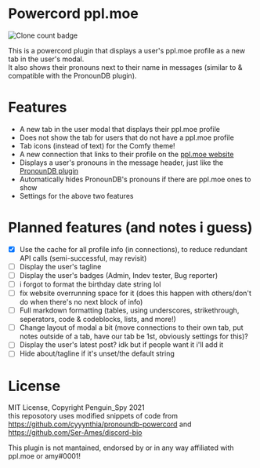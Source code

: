 # Powercord ppl.moe
![Clone count badge](https://img.shields.io/endpoint?url=https%3A%2F%2Fstatthegit.penguinspy.repl.co%2Fsheilds%2Fpowercord-ppl-moe)

This is a powercord plugin that displays a user's ppl.moe profile as a new tab in the user's modal.  
It also shows their pronouns next to their name in messages (similar to & compatible with the PronounDB plugin).  

# Features
- A new tab in the user modal that displays their ppl.moe profile
- Does not show the tab for users that do not have a ppl.moe profile
- Tab icons (instead of text) for the Comfy theme!
- A new connection that links to their profile on the [ppl.moe website](https://ppl.moe/)
- Displays a user's pronouns in the message header, just like the [PronounDB plugin](https://github.com/cyyynthia/pronoundb-powercord)
- Automatically hides PronounDB's pronouns if there are ppl.moe ones to show
- Settings for the above two features

# Planned features (and notes i guess)
- [x] Use the cache for all profile info (in connections), to reduce redundant API calls (semi-successful, may revisit)
- [ ] Display the user's tagline
- [ ] Display the user's badges (Admin, Indev tester, Bug reporter)
- [ ] i forgot to format the birthday date string lol
- [ ] fix website overrunning space for it (does this happen with others/don't do when there's no next block of info)
- [ ] Full markdown formatting (tables, using underscores, strikethrough, seperators, code & codeblocks, lists, and more!)
- [ ] Change layout of modal a bit (move connections to their own tab, put notes outside of a tab, have our tab be 1st, obviously settings for this)?
- [ ] Display the user's latest post? idk but if people want it i'll add it
- [ ] Hide about/tagline if it's unset/the default string

# License
MIT License, Copyright Penguin_Spy 2021  
this reposotory uses modified snippets of code from https://github.com/cyyynthia/pronoundb-powercord and https://github.com/Ser-Ames/discord-bio

This plugin is not mantained, endorsed by or in any way affiliated with ppl.moe or amy#0001!  